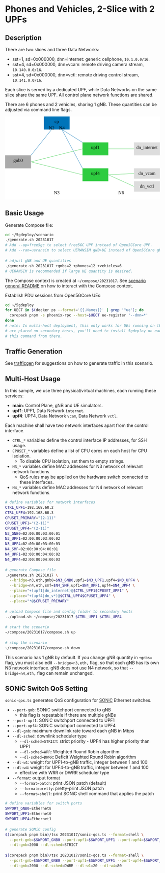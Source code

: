 # Phones and Vehicles, 2-Slice with 2 UPFs

## Description

There are two slices and three Data Networks:

* sst=1, sd=0x000000, dnn=internet: generic cellphone, `10.1.0.0/16`.
* sst=4, sd=0x000000, dnn=vcam: remote driving camera stream, `10.140.0.0/16`.
* sst=4, sd=0x000000, dnn=vctl: remote driving control stream, `10.141.0.0/16`.

Each slice is served by a dedicated UPF, while Data Networks on the same slice share the same UPF.
All control plane network functions are shared.

There are 6 phones and 2 vehicles, sharing 1 gNB.
These quantities can be adjusted via command line flags.

![topology diagram](topo.svg)

## Basic Usage

Generate Compose file:

```bash
cd ~/5gdeploy/scenario
./generate.sh 20231017
# Add --up=free5gc to select free5GC UPF instead of Open5GCore UPF.
# Add --ran=ueransim to select UERANSIM gNB+UE instead of Open5GCore gNB+UE.

# adjust gNB and UE quantities
./generate.sh 20231017 +gnbs=2 +phones=12 +vehicles=6
# UERANSIM is recommended if large UE quantity is desired.
```

The Compose context is created at `~/compose/20231017`.
See [scenario general README](../README.md) on how to interact with the Compose context.

Establish PDU sessions from Open5GCore UEs:

```bash
cd ~/5gdeploy
for UECT in $(docker ps --format='{{.Names}}' | grep '^ue'); do
  corepack pnpm -s phoenix-rpc --host=$UECT ue-register '--dnn=*'
done
# note: In multi-host deployment, this only works for UEs running on the primary host. If some UEs
# are placed on secondary hosts, you'll need to install 5gdeploy on each secondary host and run
# this command from there.
```

## Traffic Generation

See [trafficgen](../20230817/trafficgen.md) for suggestions on how to generate traffic in this scenario.

## Multi-Host Usage

In this sample, we use three physical/virtual machines, each running these services:

* **main**: Control Plane, gNB and UE simulators.
* **upf1**: UPF1, Data Network `internet`.
* **upf4**: UPF4, Data Network `vcam`, Data Network `vctl`.

Each machine shall have two network interfaces apart from the control interface.

* `CTRL_*` variables define the control interface IP addresses, for SSH usage.
* `CPUSET_*` variables define a list of CPU cores on each host for CPU isolation.
  * To disable CPU isolation, set them to empty strings.
* `N3_*` variables define MAC addresses for N3 network of relevant network functions.
  * QoS rules may be applied on the hardware switch connected to these interfaces.
* `N4_*` variables define MAC addresses for N4 network of relevant network functions.

```bash
# define variables for network interfaces
CTRL_UPF1=192.168.60.2
CTRL_UPF4=192.168.60.3
CPUSET_PRIMARY="(2-11)"
CPUSET_UPF1="(2-11)"
CPUSET_UPF4="(2-11)"
N3_GNB0=02:00:00:03:00:01
N3_UPF1=02:00:00:03:00:02
N3_UPF4=02:00:00:03:00:03
N4_SMF=02:00:00:04:00:01
N4_UPF1=02:00:00:04:00:02
N4_UPF4=02:00:00:04:00:03

# generate Compose file
./generate.sh 20231017 \
  --bridge=n3,eth,gnb0=$N3_GNB0,upf1=$N3_UPF1,upf4=$N3_UPF4 \
  --bridge=n4,eth,smf=$N4_SMF,upf1=$N4_UPF1,upf4=$N4_UPF4 \
  --place="+(upf1|dn_internet)@$CTRL_UPF1$CPUSET_UPF1" \
  --place="+(upf4|dn_v*)@$CTRL_UPF4$CPUSET_UPF4" \
  --place="*@$CPUSET_PRIMARY"

# upload Compose file and config folder to secondary hosts
../upload.sh ~/compose/20231017 $CTRL_UPF1 $CTRL_UPF4

# start the scenario
~/compose/20231017/compose.sh up

# stop the scenario
~/compose/20231017/compose.sh down
```

This scenario has 1 gNB by default.
If you change gNB quantity in `+gnbs=` flag, you must also edit `--bridge=n3,eth,` flag, so that each gNB has its own N3 network interface.
gNB does not use N4 network, so that `--bridge=n4,eth,` flag can remain unchanged.

## SONiC Switch QoS Setting

`sonic-qos.ts` generates QoS configuration for [SONiC](https://github.com/sonic-net/SONiC) Ethernet switches.

* `--port-gnb`: SONiC switchport connected to gNB
  * this flag is repeatable if there are multiple gNBs
* `--port-upf1`: SONiC switchport connected to UPF1
* `--port-upf4`: SONiC switchport connected to UPF4
* `--dl-gnb`: maximum downlink rate toward each gNB in Mbps
* `--dl-sched`: downlink scheduler type
  * `--dl-sched=STRICT`: strict priority - UPF4 has higher priority than UPF1
  * `--dl-sched=WRR`: Weighted Round Robin algorithm
  * `--dl-sched=DWRR`: Deficit Weighted Round Robin algorithm
* `--dl-w1`: weight for UPF1-to-gNB traffic, integer between 1 and 100
* `--dl-w4`: weight for UPF4-to-gNB traffic, integer between 1 and 100
  * effective with WRR or DWRR scheduler type
* `--format`: output format
  * `--format=patch`: print JSON patch (default)
  * `--format=pretty`: pretty-print JSON patch
  * `--format=shell`: print SONiC shell command that applies the patch

```bash
# define variables for switch ports
SWPORT_GNB0=Ethernet8
SWPORT_UPF1=Ethernet0
SWPORT_UPF4=Ethernet1

# generate SONiC config
$(corepack pnpm bin)/tsx 20231017/sonic-qos.ts --format=shell \
  --port-gnb=$SWPORT_GNB0 --port-upf1=$SWPORT_UPF1 --port-upf4=$SWPORT_UPF4 \
  --dl-gnb=2000 --dl-sched=STRICT

$(corepack pnpm bin)/tsx 20231017/sonic-qos.ts --format=shell \
  --port-gnb=$SWPORT_GNB0 --port-upf1=$SWPORT_UPF1 --port-upf4=$SWPORT_UPF4 \
  --dl-gnb=2000 --dl-sched=DWRR --dl-w1=20 --dl-w4=80
```
